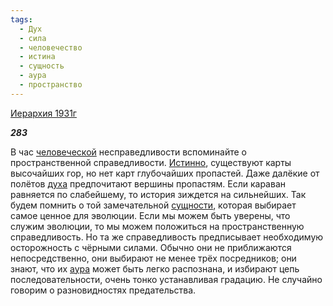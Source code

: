 ```yaml
---
tags:
  - Дух
  - сила
  - человечество
  - истина
  - сущность
  - аура
  - пространство
---
```

[Иерархия 1931г](https://127.0.0.1:4002/agni/1931)

___283___

В час [человеческой](../../../tags/#человечество) несправедливости вспоминайте о пространственной справедливости. [Истинно](../../../tags/#истина), существуют карты высочайших гор, но нет карт глубочайших пропастей. Даже далёкие от полётов [духа](../../../tags/#Дух) предпочитают вершины пропастям. Если караван равняется по слабейшему, то история зиждется на сильнейших. Так будем помнить о той замечательной [сущности](../../../tags/#сущность), которая выбирает самое ценное для эволюции. Если мы можем быть уверены, что служим эволюции, то мы можем положиться на пространственную справедливость. Но та же справедливость предписывает необходимую осторожность с чёрными силами. Обычно они не приближаются непосредственно, они выбирают не менее трёх посредников; они знают, что их [аура](../../../tags/#аура) может быть легко распознана, и избирают цепь последовательности, очень тонко устанавливая градацию. Не случайно говорим о разновидностях предательства.   

